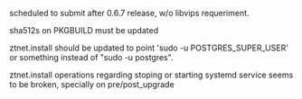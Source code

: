 scheduled to submit after 0.6.7 release, w/o libvips requeriment.

sha512s on PKGBUILD must be updated

ztnet.install should be updated to point 'sudo -u POSTGRES_SUPER_USER' or something instead of "sudo -u postgres".

ztnet.install operations regarding stoping or starting systemd service seems to be broken, specially on pre/post_upgrade
